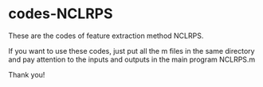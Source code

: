 # codes-NCLRPS

These are the codes of feature extraction method NCLRPS.

If you want to use these codes, just put all the m files in the same directory and pay attention to the inputs and outputs in the main program NCLRPS.m

Thank you!

